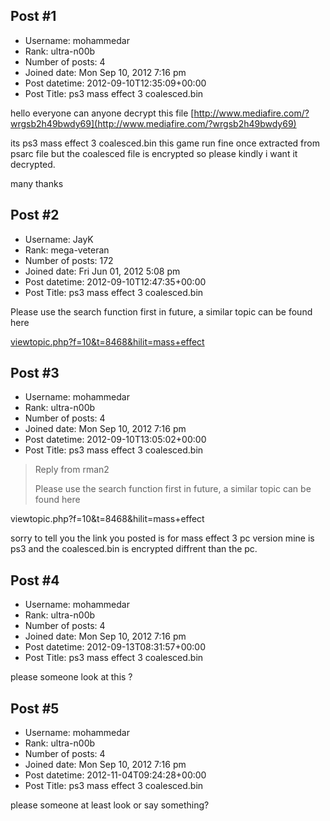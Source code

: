 ## Post #1
- Username: mohammedar
- Rank: ultra-n00b
- Number of posts: 4
- Joined date: Mon Sep 10, 2012 7:16 pm
- Post datetime: 2012-09-10T12:35:09+00:00
- Post Title: ps3 mass effect 3 coalesced.bin

hello everyone can anyone decrypt this file [http://www.mediafire.com/?wrgsb2h49bwdy69](http://www.mediafire.com/?wrgsb2h49bwdy69) 

its ps3 mass effect 3 coalesced.bin this game run fine once extracted from psarc file but the coalesced file is encrypted so please kindly i want it decrypted.

many thanks
## Post #2
- Username: JayK
- Rank: mega-veteran
- Number of posts: 172
- Joined date: Fri Jun 01, 2012 5:08 pm
- Post datetime: 2012-09-10T12:47:35+00:00
- Post Title: ps3 mass effect 3 coalesced.bin

Please use the search function first in future, a similar topic can be found here

[viewtopic.php?f=10&t=8468&hilit=mass+effect](http://forum.xentax.com/viewtopic.php?f=10&t=8468&hilit=mass+effect)
## Post #3
- Username: mohammedar
- Rank: ultra-n00b
- Number of posts: 4
- Joined date: Mon Sep 10, 2012 7:16 pm
- Post datetime: 2012-09-10T13:05:02+00:00
- Post Title: ps3 mass effect 3 coalesced.bin

> Reply from rman2
>
> Please use the search function first in future, a similar topic can be found here

viewtopic.php?f=10&t=8468&hilit=mass+effect

sorry to tell you the link you posted is for mass effect 3 pc version mine is ps3 and the coalesced.bin is encrypted diffrent than the pc.
## Post #4
- Username: mohammedar
- Rank: ultra-n00b
- Number of posts: 4
- Joined date: Mon Sep 10, 2012 7:16 pm
- Post datetime: 2012-09-13T08:31:57+00:00
- Post Title: ps3 mass effect 3 coalesced.bin

please someone look at this ?
## Post #5
- Username: mohammedar
- Rank: ultra-n00b
- Number of posts: 4
- Joined date: Mon Sep 10, 2012 7:16 pm
- Post datetime: 2012-11-04T09:24:28+00:00
- Post Title: ps3 mass effect 3 coalesced.bin

please someone at least look or say something?

